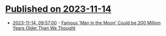 # [Published on 2023-11-14](index.md)

* [2023-11-14, 09:57:00](https://soylentnews.org/article.pl?sid=23/11/12/2352254&from=rss) - [Famous 'Man in the Moon' Could be 200 Million Years Older Than We Thought](https://soylentnews.org/article.pl?sid=23/11/12/2352254&from=rss)
